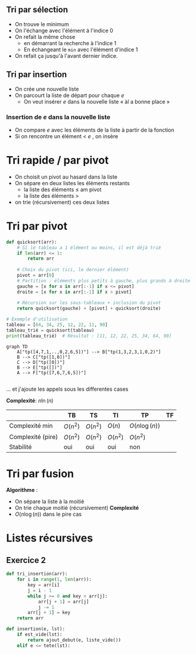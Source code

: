 ## Tri par sélection

- On trouve le minimum
- On l'échange avec l'élément à l'indice 0
- On refait la même chose
	- en démarrant la recherche à l'indice 1
	- En échangeant le `min` avec l'élément d'indice 1
- On refait ça jusqu'à l'avant dernier indice.


## Tri par insertion

- On crée une nouvelle liste
- On parcourt la liste de départ pour chaque $e$
	- On veut insérer $e$ dans la nouvelle liste « àl a bonne place »
### Insertion de $e$ dans la nouvelle liste

- On compare $e$ avec les éléments de la liste à partir de la fonction
- Si on rencontre un élément < $e$ , on insère
  
# Tri rapide / par pivot

- On choisit un pivot au hasard dans la liste
- On sépare en deux listes les éléments restants
	- la liste des éléments ≤ am pivot
	- la liste des éléments >
- on trie (récursivement) ces deux listes

# Tri par pivot

```python
def quicksort(arr):
    # Si le tableau a 1 élément ou moins, il est déjà trié
    if len(arr) <= 1:
        return arr
    
    # Choix du pivot (ici, le dernier élément)
    pivot = arr[0]
    # Partition : éléments plus petits à gauche, plus grands à droite
    gauche = [x for x in arr[:-1] if x <= pivot]
    droite = [x for x in arr[:-1] if x > pivot]
    
    # Récursion sur les sous-tableaux + inclusion du pivot
    return quicksort(gauche) + [pivot] + quicksort(droite)

# Exemple d'utilisation
tableau = [64, 34, 25, 12, 22, 11, 90]
tableau_trié = quicksort(tableau)
print(tableau_trié)  # Résultat : [11, 12, 22, 25, 34, 64, 90]
```

```mermaid
graph TD
    A["tp([4,7,1,..,0,2,6,5])"] --> B["tp(1,3,2,3,1,0,2)"]
    B --> C["tp([1,0])"]
    C --> D["tp([0])"]
    B --> E["tp([])"]
    A --> F["tp([7,6,7,6,5])"]
    
```
... et j'ajoute les appels sous les differentes cases

**Complexité**: $n\ln(n)$

|                   | TB       | TS       | TI       | TP            | TF  |
| ----------------- | -------- | -------- | -------- | ------------- | --- |
| Complexité min    | $O(n^2)$ | $O(n^2)$ | $O(n)$   | $O(n\log(n))$ |     |
| Complexité (pire) | $O(n^2)$ | $O(n^2)$ | $O(n^2)$ | $O(n^2)$      |     |
| Stabilité         | oui      | oui      | oui      | non           |     |

# Tri par fusion

**Algorithme** : 
- On sépare la liste à la moitié
- On trie chaque moitié (récursivement)
**Complexité**
- $O(n\log(n))$ dans le pire cas

# Listes récursives

## Exercice 2

```python
def tri_insertion(arr):
    for i in range(1, len(arr)):
        key = arr[i]
        j = i - 1
        while j >= 0 and key < arr[j]:
            arr[j + 1] = arr[j]
            j -= 1
        arr[j + 1] = key
	return arr

def insertion(e, lst):
	if est_vide(lst):
		return ajout_debut(e, liste_vide())
	elif e <= tete(lst):
		
```
